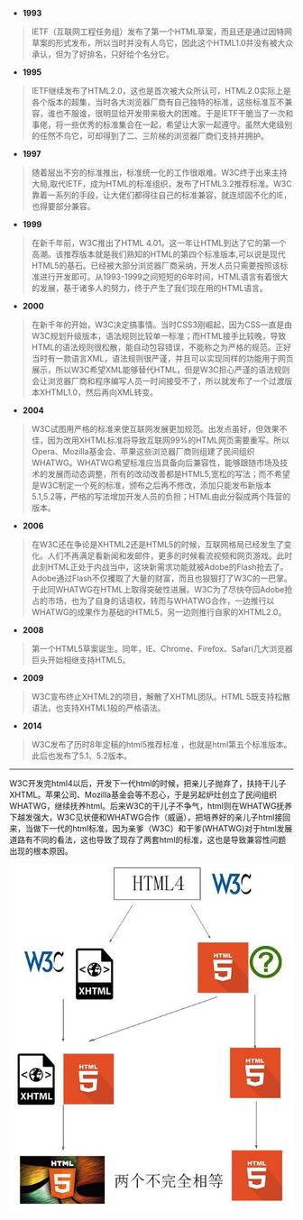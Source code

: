 <!-- HTML 发展史 -->

- **1993**

> IETF（互联网工程任务组）发布了第一个HTML草案，而且还是通过因特网草案的形式发布，所以当时并没有人鸟它，因此这个HTML1.0并没有被大众承认，但为了好排名，只好给个名分它。

- **1995**

> IETF继续发布了HTML2.0，这也是首次被大众所认可，HTML2.0实际上是各个版本的超集，当时各大浏览器厂商有自己独特的标准，这些标准互不兼容，谁也不服谁，很明显给开发带来极大的困难。于是IETF干脆当了一次和事佬，将一些优秀的标准集合在一起，希望让大家一起遵守。虽然大佬级别的任然不鸟它，可却得到了二、三阶梯的浏览器厂商们支持并拥护。

- **1997**

>随着层出不穷的标准推出，标准统一化的工作很艰难。W3C终于出来主持大局,取代IETF，成为HTML的标准组织，发布了HTML3.2推荐标准。W3C靠着一系列的手段，让大佬们都得往自己的标准兼容，就连顽固不化的IE，也得要部分兼容。

- **1999**

>在新千年前，W3C推出了HTML 4.01。这一年让HTML到达了它的第一个高潮。该推荐版本就是我们熟知的HTML的第四个标准版本,可以说是现代HTML5的基石。已经被大部分浏览器厂商采纳，开发人员只需要按照该标准进行开发即可。从1993-1999之间短短的6年时间，HTML语言有着很大的发展，基于诸多人的努力，终于产生了我们现在用的HTML语言。

- **2000**

>在新千年的开始，W3C决定搞事情。当时CSS3刚崛起，因为CSS一直是由W3C规划升级版本，语法规则比较单一标准；而HTML接手比较晚，导致HTML的语法规则很松散，能自动包容错误，不能称之为严格的规范。正好当时有一款语言XML，语法规则很严谨，并且可以实现同样的功能用于网页展示，所以W3C希望XML能够替代HTML，但是W3C担心严谨的语法规则会让浏览器厂商和程序编写人员一时间接受不了，所以就发布了一个过渡版本XHTML1.0，然后再向XML转变。

- **2004**

>W3C试图用严格的标准来使互联网发展更加规范。出发点虽好，但效果不佳，因为改用XHTML标准将导致互联网99%的HTML网页需要重写。所以Opera、Mozilla基金会、苹果这些浏览器厂商则组建了民间组织WHATWG。WHATWG希望标准应当具备向后兼容性，能够跟随市场及技术的发展而动态调整，所有的改动改善都是HTML5,宽松的写法；而不希望是W3C制定一个死的标准，颁布之后再不修改，添加只能发布新版本 5.1,5.2等，严格的写法增加开发人员的负担；HTML由此分裂成两个阵营的版本。

- **2006**

>在W3C还在争论是XHTML2还是HTML5的时候，互联网格局已经发生了变化。人们不再满足看新闻和发邮件，更多的时候看流视频和网页游戏。此时此刻HTML正处于内战当中，这块新需求功能就被Adobe的Flash抢去了。Adobe通过Flash不仅攫取了大量的财富，而且也狠狠打了W3C的一巴掌。于此同WHATWG在HTML上取得突破性进展。W3C为了尽快夺回Adobe抢占的市场，也为了自身的话语权，转而与WHATWG合作，一边推行以WHATWG的成果作为基础的HTML5，另一边则推行自家的XHTML2.0。

- **2008**

>第一个HTML5草案诞生。同年，IE、Chrome、Firefox、Safari几大浏览器巨头开始相继支持HTML5。

- **2009**

>W3C宣布终止XHTML2的项目，解散了XHTML团队。HTML 5既支持松散语法，也支持XHTML1般的严格语法。

- **2014**

>W3C发布了历时8年定稿的html5推荐标准 ，也就是html第五个标准版本。此后也发布了5.1、5.2版本。

------

W3C开发完html4以后，开发下一代html的时候，把亲儿子抛弃了，扶持干儿子XHTML。苹果公司、Mozilla基金会等不忍心，于是另起炉灶创立了民间组织WHATWG，继续抚养html。后来W3C的干儿子不争气，html则在WHATWG抚养下越发强大，W3C见状便和WHATWG合作（威逼），把培养好的亲儿子html接回来，当做下一代的html标准，因为亲爹（W3C）和干爹(WHATWG)对于html发展道路有不同的看法，这也导致了现存了两套html的标准，这也是导致兼容性问题出现的根本原因。

![html_history](./html_history.assets/html_history_01.jpg)